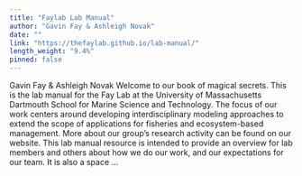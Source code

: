 ```yaml
---
title: "Faylab Lab Manual"
author: "Gavin Fay & Ashleigh Novak"
date: ""
link: "https://thefaylab.github.io/lab-manual/"
length_weight: "9.4%"
pinned: false
---
```


Gavin Fay & Ashleigh Novak Welcome to our book of magical secrets. This is the lab manual for the Fay Lab at the University of Massachusetts Dartmouth School for Marine Science and Technology.
The focus of our work centers around developing interdisciplinary modeling approaches to extend the scope of applications for fisheries and ecosystem-based management. More about our group’s research activity can be found on our website. This lab manual resource is intended to provide an overview for lab members and others about how we do our work, and our expectations for our team. It is also a space ...
